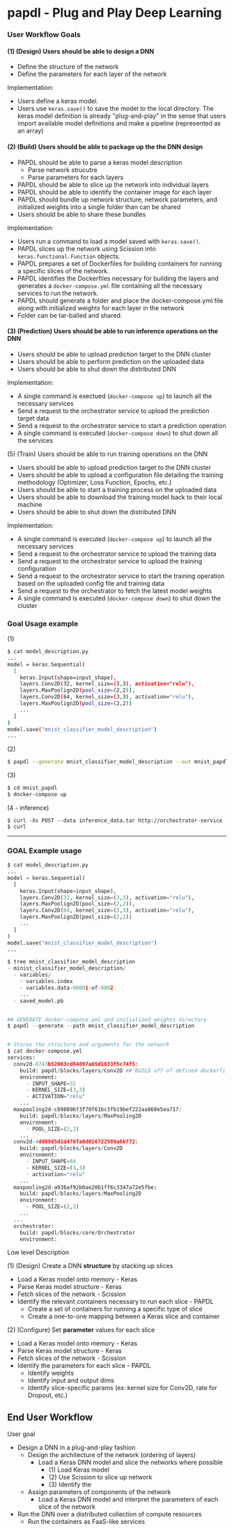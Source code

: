 # papdl - Plug and Play Deep Learning

### User Workflow Goals

#### (1) (Design) Users should be able to design a DNN
  - Define the structure of the network
  - Define the parameters for each layer of the network

Implementation: 
- Users define a keras model.
- Users use `keras.save()`  to save the model to the local directory.
The keras model definition is already "plug-and-play" in the sense that users import available model definitions and make a pipeline (represented as an array)

#### (2) (Build) Users should be able to package up the  the DNN design
  - PAPDL should be able to parse a keras model description
    - Parse network strucutre
    - Parse parameters for each layers
  - PAPDL should be able to slice up the network into individual layers
  - PAPDL should be able to identify the container image for each layer
  - PAPDL should bundle up network structure, network parameters, and initialized weights into a single folder than can be shared
  - Users should be able to share these bundles 

Implementation:
- Users run a command to load a model saved with `keras.save()`.
- PAPDL slices up the network using Scission into `keras.functional.Function` objects.
- PAPDL prepares a set of Dockerfiles for building containers for running a specific slices of the network.
- PAPDL identifies the Dockerfiles necessary for building the layers and generates a `docker-compose.yml` file containing all the necessary services to run the network.
- PAPDL should generate a folder and place the docker-compose.yml file along with initialized weights for each layer in the network
- Folder can be tar-balled and shared.

#### (3) (Prediction) Users should be able to run inference operations on the DNN
- Users should be able to upload prediction target to the DNN cluster
- Users should be able to perform prediction on the uploaded data
- Users should be able to shut down the distributed DNN

Implementation:
- A single command is exectued (`docker-compose up`) to launch all the necessary services
- Send a request to the orchestrator service to upload the prediction target data
- Send a request to the orchestrator service to start a prediction operation
- A single command is executed (`docker-compose down`) to shut down all the services

(5) (Train) Users should be able to run training operations on the DNN

- Users should be able to upload prediction target to the DNN cluster
- Users should be able to upload a configuration file detailing the training methodology (Optimizer, Loss Function, Epochs, etc.)
- Users should be able to start a training process on the uploaded data
- Users should be able to download the training model back to their local machine
- Users should be able to shut down the distributed DNN

Implementation:
- A single command is executed (`docker-compose up`) to launch all the necessary services
- Send a request to the orchestrator service to upload the training data
- Send a request to the orchestrator service to upload the training configuration
- Send a request to the orchestrator service to start the training operation based on the uploaded config file and training data
- Send a request to the orchestrator to fetch the latest model weights
- A single command is executed (`docker-compose down`) to shut down the cluster


### Goal Usage example

(1)

```sh
$ cat model_description.py
...
model = keras.Sequential(
  [
    keras.Input(shape=input_shape),
    layers.Conv2D(32, kernel_size=(3,3), activation="relu"),
    layers.MaxPoolign2D(pool_size=(2,2)),
    layers.Conv2D(64, kernel_size=(3,3), activation="relu"),
    layers.MaxPoolign2D(pool_size=(2,2))
    ...
  ]
)
model.save("mnist_classifier_model_description")
...
```

(2)

```sh
$ papdl --generate mnist_classifier_model_description --out mnist_papdl
```

(3)

```sh
$ cd mnist_papdl
$ docker-compose up
```

(4 - inference)

```
$ curl -Xs POST --data inference_data.tar http://orchestrator-service
$ curl 
```


-------------------------------------------------

### GOAL Example usage

```python
$ cat model_description.py
...
model = keras.Sequential(
  [
    keras.Input(shape=input_shape),
    layers.Conv2D(32, kernel_size=(3,3), activation="relu"),
    layers.MaxPoolign2D(pool_size=(2,2)),
    layers.Conv2D(64, kernel_size=(3,3), activation="relu"),
    layers.MaxPoolign2D(pool_size=(2,2))
    ...
  ]
)
model.save("mnist_classifier_model_description")
...

$ tree mnist_classifier_model_description
- minist_classifier_model_description/
  - variables/
    - variables.index
    - variables.data-00001-of-0002
    ...
  - saved_model.pb


## GENERATE docker-compose.yml and initialized weights directory
$ papdl --generate --path mnist_classifier_model_description


# Stores the structure and arguments for the network
$ cat docker-compose.yml
services:
  conv2d-8743b52063cd84097a65d1633f5c74f5:
    build: papdl/blocks/layers/Conv2D ## BUILD off of defined dockerfiles
    environment:
      - INPUT_SHAPE=32
      - KERNEL_SIZE=(3,3)
      - ACTIVATION="relu"
    ...
  maxpooling2d-c898896f3f70f61bc3fb19bef222aa860e5ea717:
    build: papdl/blocks/layers/MaxPooling2D
    environment:
      - POOL_SIZE=(2,2)
    ...
  conv2d-4dd8965d1d476fa0d026722989a6b772:
    build: papdl/blocks/layers/Conv2D
    environment:
      - INPUT_SHAPE=64
      - KERNEL_SIZE=(3,3)
      - activation="relu"
    ...
  maxpooling2d-a936af92b0ae20b1ff6c3347a72e5fbe:
    build: papdl/blocks/layers/MaxPooling2D
    environment:
      - POOL_SIZE=(2,2)
    ...
  ...
  orchestrator:
    build: papdl/blocks/core/Orchestrator
    environment:
```


Low level Description

(1) (Design) Create a DNN **structure** by stacking up slices
  - Load a Keras model onto memory - Keras
  - Parse Keras model structure - Keras
  - Fetch slices of the network - Scission
  - Identify the relevant containers necessary to run each slice - PAPDL
    - Create a set of containers for running a specific type of slice
    - Create a one-to-one mapping between a Keras slice and container

(2) (Configure) Set **parameter** values for each slice
  - Load a Keras model onto memory - Keras
  - Parse Keras model structure - Keras
  - Fetch slices of the network - Scission
  - Identify the parameters for each slice - PAPDL
    - Identify weights
    - Identify input and output dims
    - Identify slice-specific params (ex: kernel size for Conv2D, rate for Dropout, etc.)

## End User Workflow

User goal
- Design a DNN in a plug-and-play fashion
  - Design the architecture of the network (ordering of layers)
    - Load a Keras DNN model and slice the networks where possible
      - (1) Load Keras model
      - (2) Use Scission to slice up network
      - (3) Identify the 
  - Assign parameters of components of the network
    - Load a Keras DNN model and interpret the parameters of each slice of the network
- Run the DNN over a distributed collection of compute resources
  - Run the containers as FaaS-like services